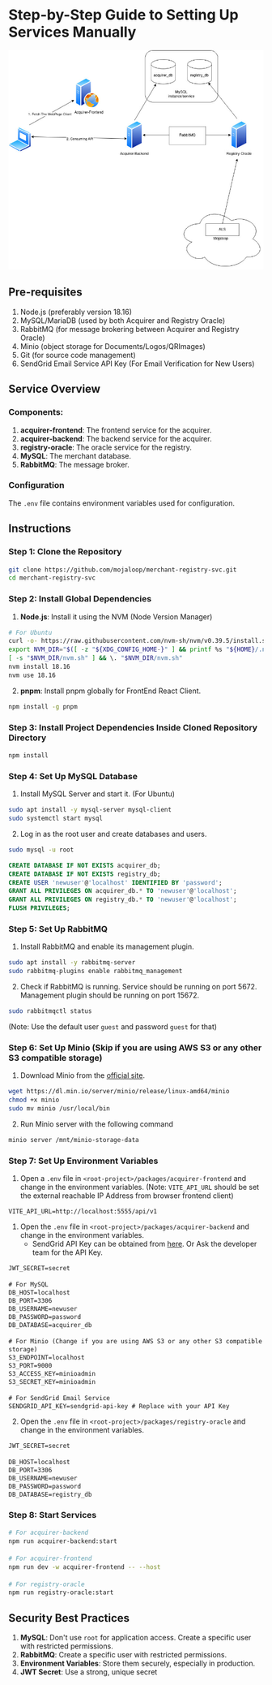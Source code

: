 # Step-by-Step Guide to Setting Up Services Manually

![Draw.io Diagram](./Services.jpg)

## Pre-requisites

1. Node.js (preferably version 18.16)
2. MySQL/MariaDB (used by both Acquirer and Registry Oracle)
3. RabbitMQ (for message brokering between Acquirer and Registry Oracle)
4. Minio (object storage for Documents/Logos/QRImages)
5. Git (for source code management)
6. SendGrid Email Service API Key (For Email Verification for New Users)

## Service Overview

### Components:

1. **acquirer-frontend**: The frontend service for the acquirer.
2. **acquirer-backend**: The backend service for the acquirer.
3. **registry-oracle**: The oracle service for the registry.
4. **MySQL**: The merchant database.
5. **RabbitMQ**: The message broker.

### Configuration

The `.env` file contains environment variables used for configuration.

## Instructions

### Step 1: Clone the Repository

```bash
git clone https://github.com/mojaloop/merchant-registry-svc.git
cd merchant-registry-svc
```

### Step 2: Install Global Dependencies

1. **Node.js**: Install it using the NVM (Node Version Manager)
```bash
# For Ubuntu
curl -o- https://raw.githubusercontent.com/nvm-sh/nvm/v0.39.5/install.sh | bash
export NVM_DIR="$([ -z "${XDG_CONFIG_HOME-}" ] && printf %s "${HOME}/.nvm" || printf %s "${XDG_CONFIG_HOME}/nvm")"
[ -s "$NVM_DIR/nvm.sh" ] && \. "$NVM_DIR/nvm.sh"
nvm install 18.16
nvm use 18.16

```
2. **pnpm**: Install pnpm globally for FrontEnd React Client.

```bash
npm install -g pnpm
```

### Step 3: Install Project Dependencies Inside Cloned Repository Directory

```bash
npm install
```

### Step 4: Set Up MySQL Database

1. Install MySQL Server and start it. (For Ubuntu)
```bash
sudo apt install -y mysql-server mysql-client
sudo systemctl start mysql
```

2. Log in as the root user and create databases and users.

```bash
sudo mysql -u root
```

```sql
CREATE DATABASE IF NOT EXISTS acquirer_db;
CREATE DATABASE IF NOT EXISTS registry_db;
CREATE USER 'newuser'@'localhost' IDENTIFIED BY 'password';
GRANT ALL PRIVILEGES ON acquirer_db.* TO 'newuser'@'localhost';
GRANT ALL PRIVILEGES ON registry_db.* TO 'newuser'@'localhost';
FLUSH PRIVILEGES;
```

### Step 5: Set Up RabbitMQ

1. Install RabbitMQ and enable its management plugin.

```bash
sudo apt install -y rabbitmq-server
sudo rabbitmq-plugins enable rabbitmq_management
```

2. Check if RabbitMQ is running. Service should be running on port 5672. Management plugin should be running on port 15672.
```bash
sudo rabbitmqctl status
```
(Note: Use the default user `guest` and password `guest` for that)


### Step 6: Set Up Minio (Skip if you are using AWS S3 or any other S3 compatible storage)

1. Download Minio from the [official site](https://min.io/download#/linux).
```bash
wget https://dl.min.io/server/minio/release/linux-amd64/minio
chmod +x minio
sudo mv minio /usr/local/bin
```

2. Run Minio server with the following command
```bash
minio server /mnt/minio-storage-data
```

### Step 7: Set Up Environment Variables

1. Open a `.env` file in `<root-project>/packages/acquirer-frontend` and change in the environment variables.
(Note: `VITE_API_URL` should be set the external reachable IP Address from browser frontend client)
```
VITE_API_URL=http://localhost:5555/api/v1
```

1. Open the `.env` file in `<root-project>/packages/acquirer-backend` and change in the environment variables.
    - SendGrid API Key can be obtained from [here](https://app.sendgrid.com/settings/api_keys). Or Ask the developer team for the API Key.

```
JWT_SECRET=secret

# For MySQL
DB_HOST=localhost
DB_PORT=3306
DB_USERNAME=newuser
DB_PASSWORD=password
DB_DATABASE=acquirer_db 

# For Minio (Change if you are using AWS S3 or any other S3 compatible storage)
S3_ENDPOINT=localhost
S3_PORT=9000
S3_ACCESS_KEY=minioadmin
S3_SECRET_KEY=minioadmin

# For SendGrid Email Service
SENDGRID_API_KEY=sendgrid-api-key # Replace with your API Key
```

2. Open the `.env` file in `<root-project>/packages/registry-oracle` and change in the environment variables.

```
JWT_SECRET=secret

DB_HOST=localhost
DB_PORT=3306
DB_USERNAME=newuser
DB_PASSWORD=password
DB_DATABASE=registry_db
```

### Step 8: Start Services

```bash
# For acquirer-backend
npm run acquirer-backend:start

# For acquirer-frontend
npm run dev -w acquirer-frontend -- --host

# For registry-oracle
npm run registry-oracle:start
```

## Security Best Practices

1. **MySQL**: Don't use `root` for application access. Create a specific user with restricted permissions.
2. **RabbitMQ**: Create a specific user with restricted permissions.
3. **Environment Variables**: Store them securely, especially in production.
4. **JWT Secret**: Use a strong, unique secret
